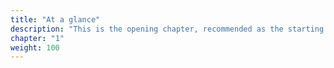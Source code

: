```yaml
---
title: "At a glance"
description: "This is the opening chapter, recommended as the starting point. It establishes the foundation for an intellectual exploration into humanity's cosmic origins and interstellar potential, setting the stage for a journey through the narrative of the Wheel of Heaven. Chapter 1 explores the hypothesis that an advanced extraterrestrial civilization, known as the Elohim, influenced the origins and development of life on Earth. It delves into the intersections of ancient beliefs, historical events, and modern scientific thought, suggesting a deep cosmic connection between humanity and extraterrestrial beings."
chapter: "1"
weight: 100
---
```


